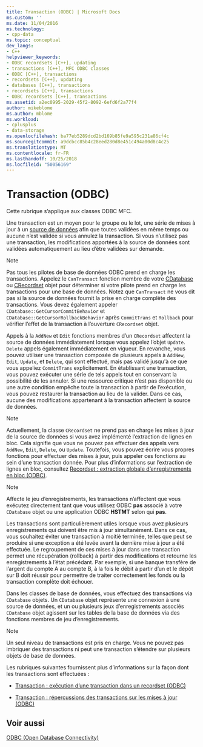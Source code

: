 ```yaml
---
title: Transaction (ODBC) | Microsoft Docs
ms.custom: ''
ms.date: 11/04/2016
ms.technology:
- cpp-data
ms.topic: conceptual
dev_langs:
- C++
helpviewer_keywords:
- ODBC recordsets [C++], updating
- transactions [C++], MFC ODBC classes
- ODBC [C++], transactions
- recordsets [C++], updating
- databases [C++], transactions
- recordsets [C++], transactions
- ODBC recordsets [C++], transactions
ms.assetid: a2ec0995-2029-45f2-8092-6efd6f2a77f4
author: mikeblome
ms.author: mblome
ms.workload:
- cplusplus
- data-storage
ms.openlocfilehash: ba77eb5289dcd2bd169b85fe9a595c231a86cf4c
ms.sourcegitcommit: a9dcbcc85b4c28eed280d8e451c494a00d8c4c25
ms.translationtype: MT
ms.contentlocale: fr-FR
ms.lasthandoff: 10/25/2018
ms.locfileid: "50056169"
---
```

# <a name="transaction-odbc"></a>Transaction (ODBC)

Cette rubrique s’applique aux classes ODBC MFC.

Une transaction est un moyen pour le groupe ou le lot, une série de mises à jour à un [source de données](../../data/odbc/data-source-odbc.md) afin que toutes validées en même temps ou aucune n’est validée si vous annulez la transaction. Si vous n’utilisez pas une transaction, les modifications apportées à la source de données sont validées automatiquement au lieu d’être validées sur demande.

> [!NOTE]
>  Pas tous les pilotes de base de données ODBC prend en charge les transactions. Appelez le `CanTransact` fonction membre de votre [CDatabase](../../mfc/reference/cdatabase-class.md) ou [CRecordset](../../mfc/reference/crecordset-class.md) objet pour déterminer si votre pilote prend en charge les transactions pour une base de données. Notez que `CanTransact` ne vous dit pas si la source de données fournit la prise en charge complète des transactions. Vous devez également appeler `CDatabase::GetCursorCommitBehavior` et `CDatabase::GetCursorRollbackBehavior` après `CommitTrans` et `Rollback` pour vérifier l’effet de la transaction à l’ouverture `CRecordset` objet.

Appels à la `AddNew` et `Edit` fonctions membres d’un `CRecordset` affectent la source de données immédiatement lorsque vous appelez l’objet `Update`. `Delete` appels également immédiatement en vigueur. En revanche, vous pouvez utiliser une transaction composée de plusieurs appels à `AddNew`, `Edit`, `Update`, et `Delete`, qui sont effectué, mais pas validé jusqu'à ce que vous appeliez `CommitTrans` explicitement. En établissant une transaction, vous pouvez exécuter une série de tels appels tout en conservant la possibilité de les annuler. Si une ressource critique n’est pas disponible ou une autre condition empêche toute la transaction à partir de l’exécution, vous pouvez restaurer la transaction au lieu de la valider. Dans ce cas, aucune des modifications appartenant à la transaction affectent la source de données.

> [!NOTE]
>  Actuellement, la classe `CRecordset` ne prend pas en charge les mises à jour de la source de données si vous avez implémenté l’extraction de lignes en bloc. Cela signifie que vous ne pouvez pas effectuer des appels vers `AddNew`, `Edit`, `Delete`, ou `Update`. Toutefois, vous pouvez écrire vous propres fonctions pour effectuer des mises à jour, puis appeler ces fonctions au sein d’une transaction donnée. Pour plus d’informations sur l’extraction de lignes en bloc, consultez [Recordset : extraction globale d’enregistrements en bloc (ODBC)](../../data/odbc/recordset-fetching-records-in-bulk-odbc.md).

> [!NOTE]
>  Affecte le jeu d’enregistrements, les transactions n’affectent que vous exécutez directement tant que vous utilisez ODBC **pas** associé à votre `CDatabase` objet ou une application ODBC **HSTMT** selon qui **pas**.

Les transactions sont particulièrement utiles lorsque vous avez plusieurs enregistrements qui doivent être mis à jour simultanément. Dans ce cas, vous souhaitez éviter une transaction à moitié terminée, telles que peut se produire si une exception a été levée avant la dernière mise à jour a été effectuée. Le regroupement de ces mises à jour dans une transaction permet une récupération (rollback) à partir des modifications et retourne les enregistrements à l’état précédant. Par exemple, si une banque transfère de l’argent du compte A au compte B, à la fois le débit à partir d’un et le dépôt sur B doit réussir pour permettre de traiter correctement les fonds ou la transaction complète doit échouer.

Dans les classes de base de données, vous effectuez des transactions via `CDatabase` objets. Un `CDatabase` objet représente une connexion à une source de données, et un ou plusieurs jeux d’enregistrements associés `CDatabase` objet agissent sur les tables de la base de données via des fonctions membres de jeu d’enregistrements.

> [!NOTE]
>  Un seul niveau de transactions est pris en charge. Vous ne pouvez pas imbriquer des transactions ni peut une transaction s’étendre sur plusieurs objets de base de données.

Les rubriques suivantes fournissent plus d’informations sur la façon dont les transactions sont effectuées :

- [Transaction : exécution d’une transaction dans un recordset (ODBC)](../../data/odbc/transaction-performing-a-transaction-in-a-recordset-odbc.md)

- [Transaction : répercussions des transactions sur les mises à jour (ODBC)](../../data/odbc/transaction-how-transactions-affect-updates-odbc.md)

## <a name="see-also"></a>Voir aussi

[ODBC (Open Database Connectivity)](../../data/odbc/open-database-connectivity-odbc.md)